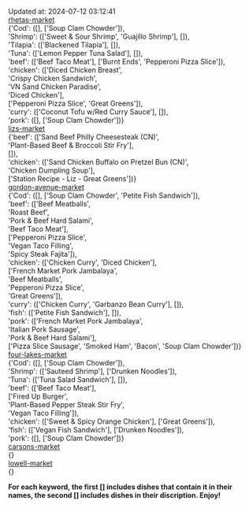 Updated at: 2024-07-12 03:12:41  
[rhetas-market](https://wisc-housingdining.nutrislice.com/menu/rhetas-market/dinner/2024-07-12)  
{'Cod': ([], ['Soup Clam Chowder']),  
 'Shrimp': (['Sweet & Sour Shrimp', 'Guajillo Shrimp'], []),  
 'Tilapia': (['Blackened Tilapia'], []),  
 'Tuna': (['Lemon Pepper Tuna Salad'], []),  
 'beef': (['Beef Taco Meat'], ['Burnt Ends', 'Pepperoni Pizza Slice']),  
 'chicken': (['Diced Chicken Breast',  
              'Crispy Chicken Sandwich',  
              'VN Sand Chicken Paradise',  
              'Diced Chicken'],  
             ['Pepperoni Pizza Slice', 'Great Greens']),  
 'curry': (['Coconut Tofu w/Red Curry Sauce'], []),  
 'pork': ([], ['Soup Clam Chowder'])}  
[lizs-market](https://wisc-housingdining.nutrislice.com/menu/lizs-market/dinner/2024-07-12)  
{'beef': (['Sand Beef Philly Cheesesteak (CN)',  
           'Plant-Based Beef & Broccoli Stir Fry'],  
          []),  
 'chicken': (['Sand Chicken Buffalo on Pretzel Bun (CN)',  
              'Chicken Dumpling Soup'],  
             ['Station Recipe - Liz - Great Greens'])}  
[gordon-avenue-market](https://wisc-housingdining.nutrislice.com/menu/gordon-avenue-market/dinner/2024-07-12)  
{'Cod': ([], ['Soup Clam Chowder', 'Petite Fish Sandwich']),  
 'beef': (['Beef Meatballs',  
           'Roast Beef',  
           'Pork & Beef Hard Salami',  
           'Beef Taco Meat'],  
          ['Pepperoni Pizza Slice',  
           'Vegan Taco Filling',  
           'Spicy Steak Fajita']),  
 'chicken': (['Chicken Curry', 'Diced Chicken'],  
             ['French Market Pork Jambalaya',  
              'Beef Meatballs',  
              'Pepperoni Pizza Slice',  
              'Great Greens']),  
 'curry': (['Chicken Curry', 'Garbanzo Bean Curry'], []),  
 'fish': (['Petite Fish Sandwich'], []),  
 'pork': (['French Market Pork Jambalaya',  
           'Italian Pork Sausage',  
           'Pork & Beef Hard Salami'],  
          ['Pizza Slice Sausage', 'Smoked Ham', 'Bacon', 'Soup Clam Chowder'])}  
[four-lakes-market](https://wisc-housingdining.nutrislice.com/menu/four-lakes-market/dinner/2024-07-12)  
{'Cod': ([], ['Soup Clam Chowder']),  
 'Shrimp': (['Sauteed Shrimp'], ['Drunken Noodles']),  
 'Tuna': (['Tuna Salad Sandwich'], []),  
 'beef': (['Beef Taco Meat'],  
          ['Fired Up Burger',  
           'Plant-Based Pepper Steak Stir Fry',  
           'Vegan Taco Filling']),  
 'chicken': (['Sweet & Spicy Orange Chicken'], ['Great Greens']),  
 'fish': (['Vegan Fish Sandwich'], ['Drunken Noodles']),  
 'pork': ([], ['Soup Clam Chowder'])}  
[carsons-market](https://wisc-housingdining.nutrislice.com/menu/carsons-market/dinner/2024-07-12)  
{}  
[lowell-market](https://wisc-housingdining.nutrislice.com/menu/lowell-market/dinner/2024-07-12)  
{}  
  
**For each keyword, the first [] includes dishes that contain it in their names, the second [] includes dishes in their discription. Enjoy!**  
